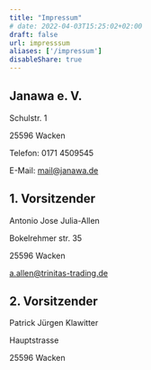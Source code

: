 ```yaml
---
title: "Impressum"
# date: 2022-04-03T15:25:02+02:00
draft: false
url: impresssum
aliases: ['/impressum']
disableShare: true
---
```


## Janawa e. V.

Schulstr. 1

25596 Wacken

Telefon: 0171 4509545

E-Mail: mail@janawa.de

## 1. Vorsitzender

Antonio Jose Julia-Allen

Bokelrehmer str. 35

25596 Wacken

a.allen@trinitas-trading.de

## 2. Vorsitzender

Patrick Jürgen Klawitter

Hauptstrasse

25596 Wacken

<!-- Registergericht: Amtsgericht Stollenhausen
Registernummer: VR 12345

Umsatzsteuer-Identifikationsnummer:
DE456789 -->